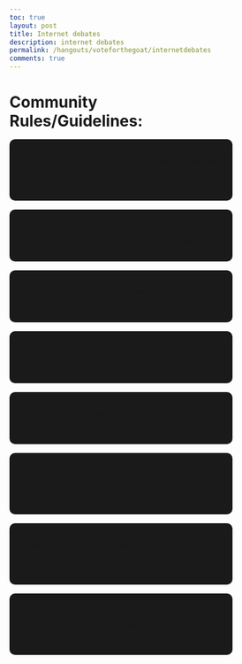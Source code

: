 ```yaml
---
toc: true
layout: post
title: Internet debates
description: internet debates
permalink: /hangouts/voteforthegoat/internetdebates
comments: true
---
```



# Community Rules/Guidelines:
- Be Respectful: Keep things light and friendly. Make sure to respect others' views, and avoid any rude or offensive comments.

- Keep it Family-Friendly: Use clean language—no offensive words, hate speech, or harassment allowed.

- Stay On-Topic: Focus on the debate question. Stick to points that add to the discussion.

- Vote Honestly: Vote once per debate, whether it’s in the main chat or Timer Debate. All votes are anonymous.

- One Account Only: Just one account per person—no extra accounts to sway votes.

- Use Timer Debates Effectively: In Timer Debate mode, share quick, concise arguments on a timer. Stick to your turn, keep responses short, and follow the time limit.

- Respect Moderators: Moderators are here to help things run smoothly. Follow their lead if they give you a reminder.

- Report Issues: If you see spam or anything inappropriate, use the report feature to help us keep things fun for everyone.


<head>
    <title>Futuristic Debate Forum</title>
    <style>
        * {
            margin: 0;
            padding: 0;
            box-sizing: border-box;
        }

        body {
            font-family: 'Roboto', sans-serif;
            background-color: #0d0d0d;
            color: #fff;
            display: flex;
            height: 100vh;
        }

        .container {
            width: 60%;
            text-align: center;
        }

        header h1 {
            font-size: 3rem;
            margin-bottom: 2rem;
            color: #00e5ff;
            text-shadow: 0 0 15px rgba(0, 229, 255, 0.8);
        }

        #debate-selection h2, #arguments-list h2 {
            font-size: 1.8rem;
            margin-bottom: 1.5rem;
        }

        .buttons {
            display: flex;
            justify-content: space-around;
        }

        .side-btn {
            padding: 1rem 2rem;
            font-size: 1.2rem;
            border: none;
            cursor: pointer;
            border-radius: 10px;
            background: linear-gradient(45deg, #00e5ff, #0099cc);
            color: #fff;
            box-shadow: 0 0 10px rgba(0, 229, 255, 0.8);
            transition: background 0.3s ease;
        }

        .side-btn:hover {
            background: linear-gradient(45deg, #0099cc, #006699);
        }

        #argument-section {
            margin-top: 2rem;
        }

        #argument-input {
            width: 100%;
            height: 100px;
            border: 2px solid #00e5ff;
            border-radius: 10px;
            background: #0a0a0a;
            color: #fff;
            padding: 1rem;
            margin-bottom: 1rem;
            font-size: 1rem;
        }

        .submit-btn {
            padding: 1rem 2rem;
            font-size: 1rem;
            border: none;
            cursor: pointer;
            border-radius: 10px;
            background: linear-gradient(45deg, #00e5ff, #0099cc);
            color: #fff;
            box-shadow: 0 0 10px rgba(0, 229, 255, 0.8);
        }

        ul {
            list-style: none;
            padding: 0;
        }

        li {
            background: #1a1a1a;
            margin: 1rem 0;
            padding: 1rem;
            border-radius: 10px;
            position: relative;
        }

        li .rate {
            position: absolute;
            right: 1rem;
            top: 50%;
            transform: translateY(-50%);
            display: flex;
        }

        .rate button {
            background: none;
            border: none;
            cursor: pointer;
            font-size: 1.5rem;
            margin: 0 0.5rem;
            color: #00e5ff;
            transition: transform 0.3s ease;
        }

        .rate button:hover {
            transform: scale(1.2);
        }

        .hidden {
            display: none;
        }
    </style>
</head>

<body>
    <div class="container">
        <header>
            <h1>Choose Your Side</h1>
        </header>

        <section id="debate-selection">
            <h2>Current Debate: Milk or Cereal First?</h2>
            <div class="buttons">
                <button id="milkFirst" class="side-btn">Milk First</button>
                <button id="cerealFirst" class="side-btn">Cereal First</button>
            </div>
        </section>


        <section id="argument-section" class="hidden">
            <h2 id="selected-side">Your Side:</h2>
            <textarea id="argument-input" placeholder="Submit your argument"></textarea>
            <button id="submit-argument" class="submit-btn">Submit Argument</button>
        </section>

        <section id="arguments-list" class="hidden">
            <h2>Arguments</h2>
            <ul id="argument-container">
            </ul>
        </section>
    </div>

    <script>
        document.addEventListener("DOMContentLoaded", () => {
            const milkButton = document.getElementById('milkFirst');
            const cerealButton = document.getElementById('cerealFirst');
            const argumentSection = document.getElementById('argument-section');
            const argumentsList = document.getElementById('arguments-list');
            const argumentInput = document.getElementById('argument-input');
            const submitButton = document.getElementById('submit-argument');
            const argumentContainer = document.getElementById('argument-container');
            const selectedSideText = document.getElementById('selected-side');
            
            let selectedSide = '';

            // Side selection logic
            milkButton.addEventListener('click', () => {
                selectedSide = 'Milk First';
                showArgumentSection();
            });

            cerealButton.addEventListener('click', () => {
                selectedSide = 'Cereal First';
                showArgumentSection();
            });

            function showArgumentSection() {
                argumentSection.classList.remove('hidden');
                selectedSideText.textContent = `Your Side: ${selectedSide}`;
            }

            submitButton.addEventListener('click', () => {
                const argumentText = argumentInput.value.trim();
                if (argumentText) {
                    const argumentElement = document.createElement('li');
                    argumentElement.innerHTML = `
                        <p><strong>${selectedSide}:</strong> ${argumentText}</p>
                        <div class="rate">
                            <button class="upvote">👍</button>
                            <button class="downvote">👎</button>
                        </div>
                    `;
                    argumentContainer.appendChild(argumentElement);
                    argumentInput.value = ''; // clear input

                    // Show argument list if hidden
                    argumentsList.classList.remove('hidden');

                    // Handle upvote/downvote
                    argumentElement.querySelector('.upvote').addEventListener('click', () => {
                        alert('Upvoted!');
                    });
                    argumentElement.querySelector('.downvote').addEventListener('click', () => {
                        alert('Downvoted!');
                    });
                }
            });
        });
    </script>
</body>
